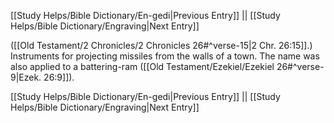 [[Study Helps/Bible Dictionary/En-gedi|Previous Entry]]  ||  [[Study Helps/Bible Dictionary/Engraving|Next Entry]]

 ([[Old Testament/2 Chronicles/2 Chronicles 26#^verse-15|2 Chr. 26:15]].) Instruments for projecting missiles from the walls of a town. The name was also applied to a battering-ram ([[Old Testament/Ezekiel/Ezekiel 26#^verse-9|Ezek. 26:9]]).

[[Study Helps/Bible Dictionary/En-gedi|Previous Entry]]  ||  [[Study Helps/Bible Dictionary/Engraving|Next Entry]]